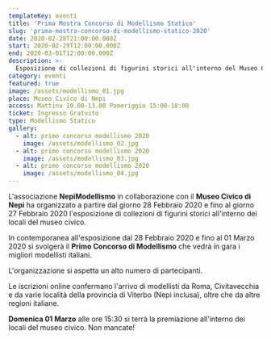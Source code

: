```yaml
---
templateKey: eventi
title: 'Prima Mostra Concorso di Modellismo Statico'
slug: 'prima-mostra-concorso-di-modellismo-statico-2020'
date: 2020-02-28T21:00:00.000Z
start: 2020-02-29T12:00:00.000Z
end: 2020-03-01T12:00:00.000Z
description: >-
  Esposizione di collezioni di figurini storici all'interno del Museo Civico di Nepi e primo concorso di modellismo aperto ai migliori modellisti italiani
category: eventi
featured: true
image: /assets/modellismo_01.jpg
place: Museo Civico di Nepi
access: Mattina 10.00-13.00 Pomeriggio 15:00-18:00
ticket: Ingresso Gratuito
type: Modellismo Statico
gallery:
  - alt: primo concorso modellismo 2020
    image: /assets/modellismo_02.jpg
  - alt: primo concorso modellismo 2020
    image: /assets/modellismo_03.jpg
  - alt: primo concorso modellismo 2020
    image: /assets/modellismo_04.jpg
---
```

L'associazione **NepiModellismo** in collaborazione con il **Museo Civico di Nepi** ha organizzato a partire dal giorno 28 Febbraio 2020 e fino al giorno 27 Febbraio 2020 l'esposizione di collezioni di figurini storici all'interno dei locali del museo civico.

In contemporanea all'esposizione dal 28 Febbraio 2020 e fino al 01 Marzo 2020 si svolgerà il **Primo Concorso di Modellismo** che vedrà in gara i migliori modellisti italiani.

L'organizzazione si aspetta un alto numero di partecipanti.

Le iscrizioni online confermano l'arrivo di modellisti da Roma, Civitavecchia e da varie località della provincia di Viterbo (Nepi inclusa), oltre che da altre regioni italiane.

**Domenica 01 Marzo** alle ore 15:30 si terrà la premiazione all'interno dei locali del museo civico. Non mancate!